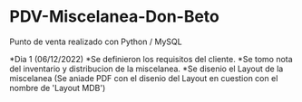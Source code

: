 # PDV-Miscelanea-Don-Beto
Punto de venta realizado con Python / MySQL

*Dia 1 (06/12/2022)
  *Se definieron los requisitos del cliente.
  *Se tomo nota del inventario y distribucion de la miscelanea.
  *Se disenio el Layout de la miscelanea (Se aniade PDF con el disenio del Layout en cuestion con el nombre de 'Layout MDB')
